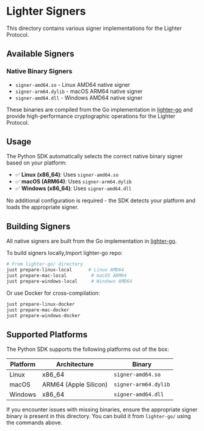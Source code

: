 # Lighter Signers

This directory contains various signer implementations for the Lighter Protocol.

## Available Signers

### Native Binary Signers
- `signer-amd64.so` - Linux AMD64 native signer
- `signer-arm64.dylib` - macOS ARM64 native signer
- `signer-amd64.dll` - Windows AMD64 native signer

These binaries are compiled from the Go implementation in [lighter-go](https://github.com/elliottech/lighter-go) and provide high-performance cryptographic operations for the Lighter Protocol.

## Usage

The Python SDK automatically selects the correct native binary signer based on your platform:

- ✅ **Linux (x86_64)**: Uses `signer-amd64.so`
- ✅ **macOS (ARM64)**: Uses `signer-arm64.dylib`
- ✅ **Windows (x86_64)**: Uses `signer-amd64.dll`

No additional configuration is required - the SDK detects your platform and loads the appropriate signer.

## Building Signers

All native signers are built from the Go implementation in [lighter-go](https://github.com/elliottech/lighter-go).

To build signers locally,Import lighter-go repo:

```bash
# From lighter-go/ directory
just prepare-linux-local      # Linux AMD64
just prepare-mac-local         # macOS ARM64
just prepare-windows-local     # Windows AMD64
```

Or use Docker for cross-compilation:

```bash
just prepare-linux-docker
just prepare-mac-docker
just prepare-windows-docker
```

## Supported Platforms

The Python SDK supports the following platforms out of the box:

| Platform | Architecture | Binary |
|----------|-------------|---------|
| Linux | x86_64 | `signer-amd64.so` |
| macOS | ARM64 (Apple Silicon) | `signer-arm64.dylib` |
| Windows | x86_64 | `signer-amd64.dll` |

If you encounter issues with missing binaries, ensure the appropriate signer binary is present in this directory. You can build it from `lighter-go/` using the commands above.